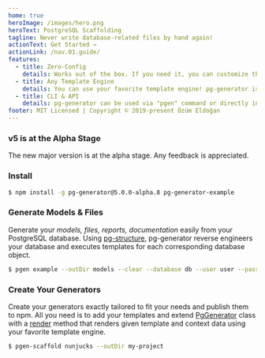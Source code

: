 ```yaml
---
home: true
heroImage: /images/hero.png
heroText: PostgreSQL Scaffolding
tagline: Never write database-related files by hand again!
actionText: Get Started →
actionLink: /nav.01.guide/
features:
  - title: Zero-Config
    details: Works out of the box. If you need it, you can customize the most important parts such as relation names.
  - title: Any Template Engine
    details: You can use your favorite template engine! pg-generator is template engine agnostic.
  - title: CLI & API
    details: pg-generator can be used via "pgen" command or directly in Node.js as a library.
footer: MIT Licensed | Copyright © 2019-present Özüm Eldoğan
---
```


### v5 is at the Alpha Stage

The new major version is at the alpha stage. Any feedback is appreciated.

### Install

```bash
$ npm install -g pg-generator@5.0.0-alpha.8 pg-generator-example
```

### Generate Models & Files

Generate your _models, files, reports, documentation_ easily from your PostgreSQL database. Using [pg-structure](https://www.pg-structure.com), pg-generator reverse engineers your database and executes templates for each corresponding database object.

```bash
$ pgen example --outDir models --clear --database db --user user --password password
```

### Create Your Generators

Create your generators exactly tailored to fit your needs and publish them to npm. All you need is to add your templates and extend [PgGenerator](/nav.02.api/classes/pggenerator.html#class-pggenerator-o) class with a [render](/nav.02.api/classes/pggenerator.html#render) method that renders given template and context data using your favorite template engine.

```bash
$ pgen-scaffold nunjucks --outDir my-project
```
